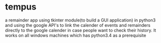 # tempus
a remainder app using tkinter module(to build a GUI application) in python3 and using the google API's to link the calender of events and remainders directly to the google calender in case people want to check their history. 
It works on all windows machines which has python3.4 as a prerequisite 
